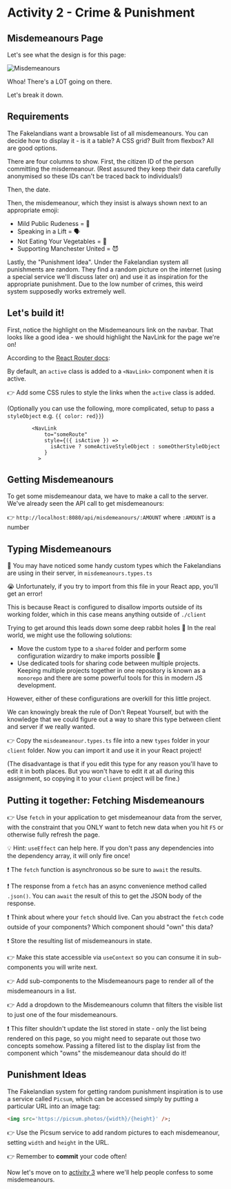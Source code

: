# Activity 2 - Crime & Punishment

## Misdemeanours Page

Let's see what the design is for this page:

![Misdemeanours](./images/misdemeanours.png "Sketched misdemeanour page")

Whoa! There's a LOT going on there.

Let's break it down.

## Requirements

The Fakelandians want a browsable list of all misdemeanours. You can decide how to display it - is it a table? A CSS grid? Built from flexbox? All are good options.

There are four columns to show. First, the citizen ID of the person committing the misdemeanour. (Rest assured they keep their data carefully anonymised so these IDs can't be traced back to individuals!)

Then, the date.

Then, the misdemeanour, which they insist is always shown next to an appropriate emoji:

- Mild Public Rudeness = 🤪
- Speaking in a Lift = 🗣
- Not Eating Your Vegetables = 🥗
- Supporting Manchester United = 😈

Lastly, the "Punishment Idea". Under the Fakelandian system all punishments are random. They find a random picture on the internet (using a special service we'll discuss later on) and use it as inspiration for the appropriate punishment. Due to the low number of crimes, this weird system supposedly works extremely well.

## Let's build it!

First, notice the highlight on the Misdemeanours link on the navbar. That looks like a good idea - we should highlight the NavLink for the page we're on!

According to the [React Router docs](https://reactrouter.com/docs/en/v6/api#navlink):

By default, an `active` class is added to a `<NavLink>` component when it is active.

👉 Add some CSS rules to style the links when the `active` class is added.

(Optionally you can use the following, more complicated, setup to pass a `styleObject` e.g. `{{ color: red}}`)

```TSX
        <NavLink
            to="someRoute"
            style={({ isActive }) =>
              isActive ? someActiveStyleObject : someOtherStyleObject
            }
          >
```

## Getting Misdemeanours

To get some misdemeanour data, we have to make a call to the server. We've already seen the API call to get misdemeanours:

👉 `http://localhost:8080/api/misdemeanours/:AMOUNT` where `:AMOUNT` is a number

## Typing Misdemeanours

👀 You may have noticed some handy custom types which the Fakelandians are using in their server, in `misdemeanours.types.ts`

😭 Unfortunately, if you try to import from this file in your React app, you'll get an error!

This is because React is configured to disallow imports outside of its working folder, which in this case means anything outside of `./client`

Trying to get around this leads down some deep rabbit holes 🐇 In the real world, we might use the following solutions:

- Move the custom type to a `shared` folder and perform some configuration wizardry to make imports possible 🧙
- Use dedicated tools for sharing code between multiple projects. Keeping multiple projects together in one repository is known as a `monorepo` and there are some powerful tools for this in modern JS development.

However, either of these configurations are overkill for this little project.

We can knowingly break the rule of Don't Repeat Yourself, but with the knowledge that we could figure out a way to share this type between client and server if we really wanted.

👉 Copy the `misdeameanour.types.ts` file into a new `types` folder in your `client` folder. Now you can import it and use it in your React project!


(The disadvantage is that if you edit this type for any reason you'll have to edit it in both places. But you won't have to edit it at all during this assignment, so copying it to your `client` project will be fine.)

## Putting it together: Fetching Misdemeanours

👉 Use `fetch` in your application to get misdemeanour data from the server, with the constraint that you ONLY want to fetch new data when you hit `F5` or otherwise fully refresh the page.

💡 Hint: `useEffect` can help here. If you don't pass any dependencies into the dependency array, it will only fire once!

❗ The `fetch` function is asynchronous so be sure to `await` the results.

❗ The response from a `fetch` has an async convenience method called `.json()`. You can `await` the result of this to get the JSON body of the response.

❗ Think about where your `fetch` should live. Can you abstract the `fetch` code outside of your components? Which component should "own" this data?

❗ Store the resulting list of misdemeanours in state.

👉 Make this state accessible via `useContext` so you can consume it in sub-components you will write next.

👉 Add sub-components to the Misdemeanours page to render all of the misdemeanours in a list.

👉 Add a dropdown to the Misdemeanours column that filters the visible list to just one of the four misdemeanours.

❗ This filter shouldn't update the list stored in state - only the list being rendered on this page, so you might need to separate out those two concepts somehow. Passing a filtered list to the display list from the component which "owns" the misdemeanour data should do it!

## Punishment Ideas

The Fakelandian system for getting random punishment inspiration is to use a service called `Picsum`, which can be accessed simply by putting a particular URL into an image tag:

```HTML
<img src='https://picsum.photos/{width}/{height}' />;
```

👉 Use the Picsum service to add random pictures to each misdemeanour, setting `width` and `height` in the URL.

👉 Remember to **commit** your code often!

Now let's move on to [activity 3](./activity_3.md) where we'll help people confess to some misdemeanours.

